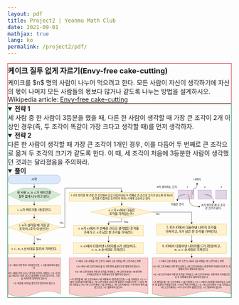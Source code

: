 ```yaml
---
layout: pdf
title: Project2 | Yeonmu Math Club
date: 2021-09-01
mathjax: true
lang: ko
permalink: /project2/pdf/
---
```

<div id="accordion">
  <div id="collapseOne" class="collapse show" data-bs-parent="#accordion">
    <div class="card-body" style="border: 1px solid rgb(220, 53, 69);">
     <h3 style="margin: 0.2em 0 0.3em 0;">케이크 질투 없게 자르기(Envy-free cake-cutting)</h3>
     <redbox style="margin: 0.5em 0 1.2em 0;">케이크를 $n$ 명의 사람이 나누어 먹으려고 한다. 모든 사람이 자신이 생각하기에 자신의 몫이 나머지 모든 사람들의 몫보다 많거나 같도록 나누는 방법을 설계하시오.</redbox>
     Wikipedia article: <a href="https://en.wikipedia.org/wiki/Envy-free_cake-cutting" target="_blank">Envy-free cake-cutting</a>
    </div>
  </div>
  <div id="collapseTwo" class="collapse show" data-bs-parent="#accordion">
    <div class="card-body" style="border: 1px solid rgb(25, 135, 84);">
      <greenbox><details open><summary><b>전략 1</b></summary>세 사람 중 한 사람이 3등분을 했을 때, 다른 한 사람이 생각할 때 가장 큰 조각이 2개 이상인 경우(즉, 두 조각이 똑같이 가장 크다고 생각할 때)를 먼저 생각하자.</details></greenbox>
      <greenbox><details open><summary><b>전략 2</b></summary>다른 한 사람이 생각할 때 가장 큰 조각이 1개인 경우, 이를 다듬어 두 번째로 큰 조각으로 옮겨 두 조각의 크기가 같도록 한다. 이 때, 세 조각이 처음에 3등분한 사람이 생각했던 것과는 달라졌음을 주의하라.</details></greenbox>
      <purplebox><details open><summary><b>풀이</b></summary><svg xmlns="http://www.w3.org/2000/svg" xmlns:xlink="http://www.w3.org/1999/xlink" version="1.1" width="100%" viewBox="-0.5 -0.5 1021 561" style="max-width:100%;"><defs/><g><path d="M 120 40 L 120 50 L 120 53.63" fill="none" stroke="#000000" stroke-miterlimit="10" pointer-events="stroke"/><path d="M 120 58.88 L 116.5 51.88 L 120 53.63 L 123.5 51.88 Z" fill="#000000" stroke="#000000" stroke-miterlimit="10" pointer-events="all"/><path d="M 120 180 L 120 193.63" fill="none" stroke="rgb(0, 0, 0)" stroke-miterlimit="10" pointer-events="stroke"/><path d="M 120 198.88 L 116.5 191.88 L 120 193.63 L 123.5 191.88 Z" fill="rgb(0, 0, 0)" stroke="rgb(0, 0, 0)" stroke-miterlimit="10" pointer-events="all"/><path d="M 120 120 L 120 133.63" fill="none" stroke="rgb(0, 0, 0)" stroke-miterlimit="10" pointer-events="stroke"/><path d="M 120 138.88 L 116.5 131.88 L 120 133.63 L 123.5 131.88 Z" fill="rgb(0, 0, 0)" stroke="rgb(0, 0, 0)" stroke-miterlimit="10" pointer-events="all"/><path d="M 120 280 L 120 313.63" fill="none" stroke="rgb(0, 0, 0)" stroke-miterlimit="10" pointer-events="stroke"/><path d="M 120 318.88 L 116.5 311.88 L 120 313.63 L 123.5 311.88 Z" fill="rgb(0, 0, 0)" stroke="rgb(0, 0, 0)" stroke-miterlimit="10" pointer-events="all"/><path d="M 240 240 L 260 240 L 260 60 L 520 60 L 520 73.63" fill="none" stroke="rgb(0, 0, 0)" stroke-miterlimit="10" pointer-events="stroke"/><path d="M 520 78.88 L 516.5 71.88 L 520 73.63 L 523.5 71.88 Z" fill="rgb(0, 0, 0)" stroke="rgb(0, 0, 0)" stroke-miterlimit="10" pointer-events="all"/><path d="M 120 360 L 120 373.63" fill="none" stroke="rgb(0, 0, 0)" stroke-miterlimit="10" pointer-events="stroke"/><path d="M 120 378.88 L 116.5 371.88 L 120 373.63 L 123.5 371.88 Z" fill="rgb(0, 0, 0)" stroke="rgb(0, 0, 0)" stroke-miterlimit="10" pointer-events="all"/><path d="M 520 120 Q 520 120 520 133.63" fill="none" stroke="rgb(0, 0, 0)" stroke-miterlimit="10" pointer-events="stroke"/><path d="M 520 138.88 L 516.5 131.88 L 520 133.63 L 523.5 131.88 Z" fill="rgb(0, 0, 0)" stroke="rgb(0, 0, 0)" stroke-miterlimit="10" pointer-events="all"/><rect x="780" y="70" width="70" height="40" fill="#e1d5e7" stroke="#9673a6" pointer-events="all"/><path d="M 840 110 L 840 70" fill="none" stroke="#ff3333" stroke-miterlimit="10" pointer-events="stroke"/><path d="M 810.03 90 Q 775 90 775 113.63" fill="none" stroke="rgb(0, 0, 0)" stroke-miterlimit="10" pointer-events="stroke"/><path d="M 775 118.88 L 771.5 111.88 L 775 113.63 L 778.5 111.88 Z" fill="rgb(0, 0, 0)" stroke="rgb(0, 0, 0)" stroke-miterlimit="10" pointer-events="all"/><rect x="870" y="70" width="60" height="40" fill="#e1d5e7" stroke="#9673a6" pointer-events="all"/><path d="M 900 90 Q 940 90 940 123.63" fill="none" stroke="rgb(0, 0, 0)" stroke-miterlimit="10" pointer-events="stroke"/><path d="M 940 128.88 L 936.5 121.88 L 940 123.63 L 943.5 121.88 Z" fill="rgb(0, 0, 0)" stroke="rgb(0, 0, 0)" stroke-miterlimit="10" pointer-events="all"/><path d="M 820 90 Q 830 90 830 117.5 Q 830 145 873.63 145" fill="none" stroke="rgb(0, 0, 0)" stroke-miterlimit="10" pointer-events="stroke"/><path d="M 878.88 145 L 871.88 148.5 L 873.63 145 L 871.88 141.5 Z" fill="rgb(0, 0, 0)" stroke="rgb(0, 0, 0)" stroke-miterlimit="10" pointer-events="all"/><rect x="950" y="70" width="50" height="40" fill="#e1d5e7" stroke="#9673a6" pointer-events="all"/><path d="M 845 90 Q 845 60 855 60 Q 865 60 865 41.37" fill="none" stroke="rgb(0, 0, 0)" stroke-miterlimit="10" pointer-events="stroke"/><path d="M 865 36.12 L 868.5 43.12 L 865 41.37 L 861.5 43.12 Z" fill="rgb(0, 0, 0)" stroke="rgb(0, 0, 0)" stroke-miterlimit="10" pointer-events="all"/><path d="M 520 200 L 520 215 L 460 215 L 460 223.63" fill="none" stroke="#000000" stroke-miterlimit="10" pointer-events="stroke"/><path d="M 460 228.88 L 456.5 221.88 L 460 223.63 L 463.5 221.88 Z" fill="#000000" stroke="#000000" stroke-miterlimit="10" pointer-events="all"/><path d="M 660 170 L 840 170 L 840 218.63" fill="none" stroke="#000000" stroke-miterlimit="10" pointer-events="stroke"/><path d="M 840 223.88 L 836.5 216.88 L 840 218.63 L 843.5 216.88 Z" fill="#000000" stroke="#000000" stroke-miterlimit="10" pointer-events="all"/><path d="M 460 280 L 460 295 L 460 303.63" fill="none" stroke="#000000" stroke-miterlimit="10" pointer-events="stroke"/><path d="M 460 308.88 L 456.5 301.88 L 460 303.63 L 463.5 301.88 Z" fill="#000000" stroke="#000000" stroke-miterlimit="10" pointer-events="all"/><path d="M 460 360 L 460 370 L 460 373.63" fill="none" stroke="#000000" stroke-miterlimit="10" pointer-events="stroke"/><path d="M 460 378.88 L 456.5 371.88 L 460 373.63 L 463.5 371.88 Z" fill="#000000" stroke="#000000" stroke-miterlimit="10" pointer-events="all"/><path d="M 840 275 L 840 293 L 840 303.63" fill="none" stroke="#000000" stroke-miterlimit="10" pointer-events="stroke"/><path d="M 840 308.88 L 836.5 301.88 L 840 303.63 L 843.5 301.88 Z" fill="#000000" stroke="#000000" stroke-miterlimit="10" pointer-events="all"/><path d="M 840 360 L 840 370 L 840 373.63" fill="none" stroke="#000000" stroke-miterlimit="10" pointer-events="stroke"/><path d="M 840 378.88 L 836.5 371.88 L 840 373.63 L 843.5 371.88 Z" fill="#000000" stroke="#000000" stroke-miterlimit="10" pointer-events="all"/><rect x="0" y="0" width="240" height="40" rx="20" ry="20" fill="#dae8fc" stroke="#6c8ebf" pointer-events="all"/><g transform="translate(-0.5 -0.5)"><switch><foreignObject pointer-events="none" width="100%" height="100%" requiredFeatures="http://www.w3.org/TR/SVG11/feature#Extensibility" style="overflow: visible; text-align: left;"><div xmlns="http://www.w3.org/1999/xhtml" style="display: flex; align-items: unsafe center; justify-content: unsafe center; width: 238px; height: 1px; padding-top: 20px; margin-left: 1px;"><div data-drawio-colors="color: rgb(0, 0, 0); " style="box-sizing: border-box; font-size: 0px; text-align: center;"><div style="display: inline-block; font-size: 14px; font-family: &quot;맑은 고딕&quot;; color: rgb(0, 0, 0); line-height: 1.2; pointer-events: all; white-space: normal; overflow-wrap: normal;">시작</div></div></div></foreignObject><text x="120" y="24" fill="rgb(0, 0, 0)" font-family="맑은 고딕" font-size="14px" text-anchor="middle">시작</text></switch></g><path d="M 63.16 60 L 176.84 60 L 240 90 L 176.84 120 L 63.16 120 L 0 90 Z" fill="#d5e8d4" stroke="#82b366" stroke-miterlimit="10" pointer-events="all"/><g transform="translate(-0.5 -0.5)"><switch><foreignObject pointer-events="none" width="100%" height="100%" requiredFeatures="http://www.w3.org/TR/SVG11/feature#Extensibility" style="overflow: visible; text-align: left;"><div xmlns="http://www.w3.org/1999/xhtml" style="display: flex; align-items: unsafe center; justify-content: unsafe center; width: 238px; height: 1px; padding-top: 90px; margin-left: 1px;"><div data-drawio-colors="color: rgb(0, 0, 0); " style="box-sizing: border-box; font-size: 0px; text-align: center;"><div style="display: inline-block; font-size: 14px; font-family: &quot;맑은 고딕&quot;; color: rgb(0, 0, 0); line-height: 1.2; pointer-events: all; white-space: normal; overflow-wrap: normal;"><p style="margin-top: 0pt ; margin-bottom: 0pt ; margin-left: 0in ; direction: ltr ; unicode-bidi: embed ; word-break: break-all ; font-size: 14px"><span style="font-size: 14px">세 사람 </span><span style="font-size: 14px">A, B, C</span><span style="font-size: 14px">가 케이크를</span></p><p style="margin-top: 0pt ; margin-bottom: 0pt ; margin-left: 0in ; direction: ltr ; unicode-bidi: embed ; word-break: break-all ; font-size: 14px"><span style="font-size: 14px">질투 없게 나누려고 한다</span><span style="font-size: 14px">.</span></p></div></div></div></foreignObject><text x="120" y="94" fill="rgb(0, 0, 0)" font-family="맑은 고딕" font-size="14px" text-anchor="middle">세 사람 A, B, C가 케이크를...</text></switch></g><rect x="0" y="140" width="240" height="40" fill="#fff2cc" stroke="#d6b656" pointer-events="all"/><g transform="translate(-0.5 -0.5)"><switch><foreignObject pointer-events="none" width="100%" height="100%" requiredFeatures="http://www.w3.org/TR/SVG11/feature#Extensibility" style="overflow: visible; text-align: left;"><div xmlns="http://www.w3.org/1999/xhtml" style="display: flex; align-items: unsafe center; justify-content: unsafe center; width: 238px; height: 1px; padding-top: 160px; margin-left: 1px;"><div data-drawio-colors="color: rgb(0, 0, 0); " style="box-sizing: border-box; font-size: 0px; text-align: center;"><div style="display: inline-block; font-size: 14px; font-family: &quot;맑은 고딕&quot;; color: rgb(0, 0, 0); line-height: 1.2; pointer-events: all; white-space: normal; overflow-wrap: normal;"><p style="margin-top: 0pt ; margin-bottom: 0pt ; margin-left: 0in ; direction: ltr ; unicode-bidi: embed ; word-break: break-all ; font-size: 14px"><span style="font-size: 14px">1. A</span><span style="font-size: 14px">가 케이크를 </span><span style="font-size: 14px">3</span><span style="font-size: 14px">등분한다</span><span style="font-size: 14px">.</span></p></div></div></div></foreignObject><text x="120" y="164" fill="rgb(0, 0, 0)" font-family="맑은 고딕" font-size="14px" text-anchor="middle">1. A가 케이크를 3등분한다.</text></switch></g><path d="M 120 200 L 240 240 L 120 280 L 0 240 Z" fill="#fff2cc" stroke="#d6b656" stroke-miterlimit="10" pointer-events="all"/><g transform="translate(-0.5 -0.5)"><switch><foreignObject pointer-events="none" width="100%" height="100%" requiredFeatures="http://www.w3.org/TR/SVG11/feature#Extensibility" style="overflow: visible; text-align: left;"><div xmlns="http://www.w3.org/1999/xhtml" style="display: flex; align-items: unsafe center; justify-content: unsafe center; width: 238px; height: 1px; padding-top: 240px; margin-left: 1px;"><div data-drawio-colors="color: rgb(0, 0, 0); " style="box-sizing: border-box; font-size: 0px; text-align: center;"><div style="display: inline-block; font-size: 14px; font-family: &quot;맑은 고딕&quot;; color: rgb(0, 0, 0); line-height: 1.2; pointer-events: all; white-space: normal; overflow-wrap: normal;"><p style="margin-top: 0pt ; margin-bottom: 0pt ; margin-left: 0in ; direction: ltr ; unicode-bidi: embed ; word-break: break-all ; font-size: 14px"><font style="font-size: 14px"><span style="font-size: 14px">2. B</span><span style="font-size: 14px">가</span><span style="font-size: 14px"> </span><span style="font-size: 14px">생각할 때 가장 큰</span></font></p><p style="margin-top: 0pt ; margin-bottom: 0pt ; margin-left: 0in ; direction: ltr ; unicode-bidi: embed ; word-break: break-all ; font-size: 14px"><font style="font-size: 14px"><span style="font-size: 14px">조각이 </span><span style="font-size: 14px">2</span><span style="font-size: 14px">조각 이상인가</span><span style="font-size: 14px">?</span></font></p></div></div></div></foreignObject><text x="120" y="244" fill="rgb(0, 0, 0)" font-family="맑은 고딕" font-size="14px" text-anchor="middle">2. B가 생각할 때 가장 큰...</text></switch></g><rect x="120" y="285" width="40" height="20" fill="none" stroke="none" pointer-events="all"/><g transform="translate(-0.5 -0.5)"><switch><foreignObject pointer-events="none" width="100%" height="100%" requiredFeatures="http://www.w3.org/TR/SVG11/feature#Extensibility" style="overflow: visible; text-align: left;"><div xmlns="http://www.w3.org/1999/xhtml" style="display: flex; align-items: unsafe center; justify-content: unsafe center; width: 1px; height: 1px; padding-top: 295px; margin-left: 140px;"><div data-drawio-colors="color: rgb(0, 0, 0); " style="box-sizing: border-box; font-size: 0px; text-align: center;"><div style="display: inline-block; font-size: 14px; font-family: &quot;맑은 고딕&quot;; color: rgb(0, 0, 0); line-height: 1.2; pointer-events: all; white-space: nowrap;">Yes</div></div></div></foreignObject><text x="140" y="299" fill="rgb(0, 0, 0)" font-family="맑은 고딕" font-size="14px" text-anchor="middle">Yes</text></switch></g><rect x="0" y="320" width="240" height="40" fill="#fff2cc" stroke="#d6b656" pointer-events="all"/><g transform="translate(-0.5 -0.5)"><switch><foreignObject pointer-events="none" width="100%" height="100%" requiredFeatures="http://www.w3.org/TR/SVG11/feature#Extensibility" style="overflow: visible; text-align: left;"><div xmlns="http://www.w3.org/1999/xhtml" style="display: flex; align-items: unsafe center; justify-content: unsafe center; width: 238px; height: 1px; padding-top: 340px; margin-left: 1px;"><div data-drawio-colors="color: rgb(0, 0, 0); " style="box-sizing: border-box; font-size: 0px; text-align: center;"><div style="display: inline-block; font-size: 14px; font-family: &quot;맑은 고딕&quot;; color: rgb(0, 0, 0); line-height: 1.2; pointer-events: all; white-space: normal; overflow-wrap: normal;"><p style="margin-top: 0pt ; margin-bottom: 0pt ; margin-left: 0in ; direction: ltr ; unicode-bidi: embed ; word-break: break-all ; font-size: 14px"><span style="font-size: 14px">3. C, B, A </span><span style="font-size: 14px">순서대로 잘라서 가져간다</span><span style="font-size: 14px">.</span></p></div></div></div></foreignObject><text x="120" y="344" fill="rgb(0, 0, 0)" font-family="맑은 고딕" font-size="14px" text-anchor="middle">3. C, B, A 순서대로 잘라서 가져간다.</text></switch></g><path d="M 0 380 L 240 380 L 240 545 Q 180 518 120 545 Q 60 572 0 545 L 0 395 Z" fill="#f8cecc" stroke="#b85450" stroke-miterlimit="10" pointer-events="all"/><g transform="translate(-0.5 -0.5)"><switch><foreignObject pointer-events="none" width="100%" height="100%" requiredFeatures="http://www.w3.org/TR/SVG11/feature#Extensibility" style="overflow: visible; text-align: left;"><div xmlns="http://www.w3.org/1999/xhtml" style="display: flex; align-items: unsafe center; justify-content: unsafe center; width: 238px; height: 1px; padding-top: 455px; margin-left: 1px;"><div data-drawio-colors="color: rgb(0, 0, 0); " style="box-sizing: border-box; font-size: 0px; text-align: center;"><div style="display: inline-block; font-size: 10px; font-family: &quot;맑은 고딕&quot;; color: rgb(0, 0, 0); line-height: 1.2; pointer-events: all; white-space: normal; overflow-wrap: normal;"><p style="margin-top: 0pt ; margin-bottom: 0pt ; margin-left: 0in ; direction: ltr ; unicode-bidi: embed ; word-break: break-all ; font-size: 10px"><font style="font-size: 10px"><font style="font-size: 10px"><span style="font-size: 10px">C</span><span style="font-size: 10px">는 3에서 가장 먼저 가져갔으므로</span><span style="font-size: 10px"><span style="font-size: 10px">, </span></span></font></font><span style="font-size: 10px">A, B</span><font style="font-size: 10px">를 질투하지 않는다.</font></p><p style="margin-top: 0pt ; margin-bottom: 0pt ; margin-left: 0in ; direction: ltr ; unicode-bidi: embed ; word-break: break-all ; font-size: 10px"><font style="font-size: 10px"><br /></font></p><font style="font-size: 10px"><font style="font-size: 10px"><font style="font-size: 10px"><font style="font-size: 10px"><span style="font-size: 10px">B</span></font><span style="font-size: 10px"><font style="font-size: 10px">는</font> </span><span style="font-size: 10px"><font style="font-size: 10px">2</font></span></font>에서 가장 크다고 생각한 조각이 2개였고, C가 1조각을 가져가도 가장 크다고 생각했던 조각이 있으므로, 그것을 가져가면 질투하지 않는다.<br /><br style="font-size: 10px" />A는 처음에 3등분을 했으므로 질투하지 않는다.</font></font></div></div></div></foreignObject><text x="120" y="458" fill="rgb(0, 0, 0)" font-family="맑은 고딕" font-size="10px" text-anchor="middle">C는 3에서 가장 먼저 가져갔으므로, A, B를 질투하지 않는다....</text></switch></g><rect x="230" y="210" width="30" height="20" fill="none" stroke="none" pointer-events="all"/><g transform="translate(-0.5 -0.5)"><switch><foreignObject pointer-events="none" width="100%" height="100%" requiredFeatures="http://www.w3.org/TR/SVG11/feature#Extensibility" style="overflow: visible; text-align: left;"><div xmlns="http://www.w3.org/1999/xhtml" style="display: flex; align-items: unsafe center; justify-content: unsafe center; width: 1px; height: 1px; padding-top: 220px; margin-left: 245px;"><div data-drawio-colors="color: rgb(0, 0, 0); " style="box-sizing: border-box; font-size: 0px; text-align: center;"><div style="display: inline-block; font-size: 10px; font-family: &quot;맑은 고딕&quot;; color: rgb(0, 0, 0); line-height: 1.2; pointer-events: all; white-space: nowrap;"><font style="font-size: 14px">No</font></div></div></div></foreignObject><text x="245" y="223" fill="rgb(0, 0, 0)" font-family="맑은 고딕" font-size="10px" text-anchor="middle">No</text></switch></g><rect x="280" y="80" width="480" height="40" fill="#fff2cc" stroke="#d6b656" pointer-events="all"/><g transform="translate(-0.5 -0.5)"><switch><foreignObject pointer-events="none" width="100%" height="100%" requiredFeatures="http://www.w3.org/TR/SVG11/feature#Extensibility" style="overflow: visible; text-align: left;"><div xmlns="http://www.w3.org/1999/xhtml" style="display: flex; align-items: unsafe center; justify-content: unsafe center; width: 478px; height: 1px; padding-top: 100px; margin-left: 281px;"><div data-drawio-colors="color: rgb(0, 0, 0); " style="box-sizing: border-box; font-size: 0px; text-align: center;"><div style="display: inline-block; font-size: 14px; font-family: &quot;맑은 고딕&quot;; color: rgb(0, 0, 0); line-height: 1.2; pointer-events: all; white-space: normal; overflow-wrap: normal;"><p style="margin-top: 0pt ; margin-bottom: 0pt ; margin-left: 0in ; direction: ltr ; unicode-bidi: embed ; word-break: break-all"><span style="font-size: 9pt">3. B</span><span style="font-size: 9pt">가 생각할 때 가장 큰 조각에서 조금 다듬어내서 두 번째로 큰 조각과 크기가 같도록 한 </span><span style="font-size: 9pt">뒤</span><span style="font-size: 9pt">(</span><span style="font-size: 9pt">이 조각을 다듬어진 조각이라 하자</span><span style="font-size: 9pt">), C</span><span style="font-size: 9pt">에게 고르라고 한다</span><span style="font-size: 9pt">.</span></p></div></div></div></foreignObject><text x="520" y="104" fill="rgb(0, 0, 0)" font-family="맑은 고딕" font-size="14px" text-anchor="middle">3. B가 생각할 때 가장 큰 조각에서 조금 다듬어내서 두 번째로 큰 조각과 크기가 같도록 한 뒤(이 조각을 다듬어진 조각이라 하자), C에게 고르라고 한다.</text></switch></g><rect x="670" y="40" width="120" height="30" fill="none" stroke="none" pointer-events="all"/><g transform="translate(-0.5 -0.5)"><switch><foreignObject pointer-events="none" width="100%" height="100%" requiredFeatures="http://www.w3.org/TR/SVG11/feature#Extensibility" style="overflow: visible; text-align: left;"><div xmlns="http://www.w3.org/1999/xhtml" style="display: flex; align-items: unsafe center; justify-content: unsafe center; width: 118px; height: 1px; padding-top: 55px; margin-left: 671px;"><div data-drawio-colors="color: rgb(0, 0, 0); " style="box-sizing: border-box; font-size: 0px; text-align: center;"><div style="display: inline-block; font-size: 12px; font-family: &quot;맑은 고딕&quot;; color: rgb(0, 0, 0); line-height: 1.2; pointer-events: all; white-space: normal; overflow-wrap: normal;">B가 생각하는 크기: </div></div></div></foreignObject><text x="730" y="59" fill="rgb(0, 0, 0)" font-family="맑은 고딕" font-size="12px" text-anchor="middle">B가 생각하는 크기: </text></switch></g><rect x="810" y="45" width="20" height="20" fill="none" stroke="none" pointer-events="all"/><g transform="translate(-0.5 -0.5)"><switch><foreignObject pointer-events="none" width="100%" height="100%" requiredFeatures="http://www.w3.org/TR/SVG11/feature#Extensibility" style="overflow: visible; text-align: left;"><div xmlns="http://www.w3.org/1999/xhtml" style="display: flex; align-items: unsafe center; justify-content: unsafe center; width: 1px; height: 1px; padding-top: 55px; margin-left: 820px;"><div data-drawio-colors="color: rgb(0, 0, 0); " style="box-sizing: border-box; font-size: 0px; text-align: center;"><div style="display: inline-block; font-size: 12px; font-family: &quot;맑은 고딕&quot;; color: rgb(0, 0, 0); line-height: 1.2; pointer-events: all; white-space: nowrap;">1</div></div></div></foreignObject><text x="820" y="59" fill="rgb(0, 0, 0)" font-family="맑은 고딕" font-size="12px" text-anchor="middle">1</text></switch></g><rect x="890" y="45" width="20" height="20" fill="none" stroke="none" pointer-events="all"/><g transform="translate(-0.5 -0.5)"><switch><foreignObject pointer-events="none" width="100%" height="100%" requiredFeatures="http://www.w3.org/TR/SVG11/feature#Extensibility" style="overflow: visible; text-align: left;"><div xmlns="http://www.w3.org/1999/xhtml" style="display: flex; align-items: unsafe center; justify-content: unsafe center; width: 1px; height: 1px; padding-top: 55px; margin-left: 900px;"><div data-drawio-colors="color: rgb(0, 0, 0); " style="box-sizing: border-box; font-size: 0px; text-align: center;"><div style="display: inline-block; font-size: 12px; font-family: &quot;맑은 고딕&quot;; color: rgb(0, 0, 0); line-height: 1.2; pointer-events: all; white-space: nowrap;">2</div></div></div></foreignObject><text x="900" y="59" fill="rgb(0, 0, 0)" font-family="맑은 고딕" font-size="12px" text-anchor="middle">2</text></switch></g><rect x="965" y="45" width="20" height="20" fill="none" stroke="none" pointer-events="all"/><g transform="translate(-0.5 -0.5)"><switch><foreignObject pointer-events="none" width="100%" height="100%" requiredFeatures="http://www.w3.org/TR/SVG11/feature#Extensibility" style="overflow: visible; text-align: left;"><div xmlns="http://www.w3.org/1999/xhtml" style="display: flex; align-items: unsafe center; justify-content: unsafe center; width: 1px; height: 1px; padding-top: 55px; margin-left: 975px;"><div data-drawio-colors="color: rgb(0, 0, 0); " style="box-sizing: border-box; font-size: 0px; text-align: center;"><div style="display: inline-block; font-size: 12px; font-family: &quot;맑은 고딕&quot;; color: rgb(0, 0, 0); line-height: 1.2; pointer-events: all; white-space: nowrap;">3</div></div></div></foreignObject><text x="975" y="59" fill="rgb(0, 0, 0)" font-family="맑은 고딕" font-size="12px" text-anchor="middle">3</text></switch></g><rect x="740" y="120" width="70" height="30" fill="none" stroke="none" pointer-events="all"/><g transform="translate(-0.5 -0.5)"><switch><foreignObject pointer-events="none" width="100%" height="100%" requiredFeatures="http://www.w3.org/TR/SVG11/feature#Extensibility" style="overflow: visible; text-align: left;"><div xmlns="http://www.w3.org/1999/xhtml" style="display: flex; align-items: unsafe center; justify-content: unsafe center; width: 68px; height: 1px; padding-top: 135px; margin-left: 741px;"><div data-drawio-colors="color: rgb(0, 0, 0); " style="box-sizing: border-box; font-size: 0px; text-align: center;"><div style="display: inline-block; font-size: 12px; font-family: &quot;맑은 고딕&quot;; color: rgb(0, 0, 0); line-height: 1.2; pointer-events: all; white-space: normal; overflow-wrap: normal;">다듬은 조각</div></div></div></foreignObject><text x="775" y="139" fill="rgb(0, 0, 0)" font-family="맑은 고딕" font-size="12px" text-anchor="middle">다듬은 조각</text></switch></g><rect x="880" y="130" width="120" height="30" fill="none" stroke="none" pointer-events="all"/><g transform="translate(-0.5 -0.5)"><switch><foreignObject pointer-events="none" width="100%" height="100%" requiredFeatures="http://www.w3.org/TR/SVG11/feature#Extensibility" style="overflow: visible; text-align: left;"><div xmlns="http://www.w3.org/1999/xhtml" style="display: flex; align-items: unsafe center; justify-content: unsafe center; width: 118px; height: 1px; padding-top: 145px; margin-left: 881px;"><div data-drawio-colors="color: rgb(0, 0, 0); " style="box-sizing: border-box; font-size: 0px; text-align: center;"><div style="display: inline-block; font-size: 12px; font-family: &quot;맑은 고딕&quot;; color: rgb(0, 0, 0); line-height: 1.2; pointer-events: all; white-space: normal; overflow-wrap: normal;">B가 생각할 때 두 조각은 크기가 같다.</div></div></div></foreignObject><text x="940" y="149" fill="rgb(0, 0, 0)" font-family="맑은 고딕" font-size="12px" text-anchor="middle">B가 생각할 때 두 조각은 크기가 같다.</text></switch></g><rect x="840" y="5" width="50" height="30" fill="none" stroke="none" pointer-events="all"/><g transform="translate(-0.5 -0.5)"><switch><foreignObject pointer-events="none" width="100%" height="100%" requiredFeatures="http://www.w3.org/TR/SVG11/feature#Extensibility" style="overflow: visible; text-align: left;"><div xmlns="http://www.w3.org/1999/xhtml" style="display: flex; align-items: unsafe center; justify-content: unsafe center; width: 48px; height: 1px; padding-top: 20px; margin-left: 841px;"><div data-drawio-colors="color: rgb(0, 0, 0); " style="box-sizing: border-box; font-size: 0px; text-align: center;"><div style="display: inline-block; font-size: 12px; font-family: &quot;맑은 고딕&quot;; color: rgb(0, 0, 0); line-height: 1.2; pointer-events: all; white-space: normal; overflow-wrap: normal;">나머지</div></div></div></foreignObject><text x="865" y="24" fill="rgb(0, 0, 0)" font-family="맑은 고딕" font-size="12px" text-anchor="middle">나머지</text></switch></g><path d="M 520 140 L 660 170 L 520 200 L 380 170 Z" fill="#fff2cc" stroke="#d6b656" stroke-miterlimit="10" pointer-events="all"/><g transform="translate(-0.5 -0.5)"><switch><foreignObject pointer-events="none" width="100%" height="100%" requiredFeatures="http://www.w3.org/TR/SVG11/feature#Extensibility" style="overflow: visible; text-align: left;"><div xmlns="http://www.w3.org/1999/xhtml" style="display: flex; align-items: unsafe center; justify-content: unsafe center; width: 278px; height: 1px; padding-top: 170px; margin-left: 381px;"><div data-drawio-colors="color: rgb(0, 0, 0); " style="box-sizing: border-box; font-size: 0px; text-align: center;"><div style="display: inline-block; font-size: 14px; font-family: &quot;맑은 고딕&quot;; color: rgb(0, 0, 0); line-height: 1.2; pointer-events: all; white-space: normal; overflow-wrap: normal;"><p style="margin-top: 0pt ; margin-bottom: 0pt ; margin-left: 0in ; direction: ltr ; unicode-bidi: embed ; word-break: break-all"><font style="font-size: 14px"><span>4. C</span><span>가 </span><span>#3</span><span>에서 다듬은</span></font></p><p style="margin-top: 0pt ; margin-bottom: 0pt ; margin-left: 0in ; direction: ltr ; unicode-bidi: embed ; word-break: break-all"><font style="font-size: 14px"><span>조각을 </span><span>가져갔는가</span><span>?</span></font></p></div></div></div></foreignObject><text x="520" y="174" fill="rgb(0, 0, 0)" font-family="맑은 고딕" font-size="14px" text-anchor="middle">4. C가 #3에서 다듬은...</text></switch></g><rect x="520" y="205" width="40" height="20" fill="none" stroke="none" pointer-events="all"/><g transform="translate(-0.5 -0.5)"><switch><foreignObject pointer-events="none" width="100%" height="100%" requiredFeatures="http://www.w3.org/TR/SVG11/feature#Extensibility" style="overflow: visible; text-align: left;"><div xmlns="http://www.w3.org/1999/xhtml" style="display: flex; align-items: unsafe center; justify-content: unsafe center; width: 1px; height: 1px; padding-top: 215px; margin-left: 540px;"><div data-drawio-colors="color: rgb(0, 0, 0); " style="box-sizing: border-box; font-size: 0px; text-align: center;"><div style="display: inline-block; font-size: 10px; font-family: &quot;맑은 고딕&quot;; color: rgb(0, 0, 0); line-height: 1.2; pointer-events: all; white-space: nowrap;"><font style="font-size: 14px">Yes</font></div></div></div></foreignObject><text x="540" y="218" fill="rgb(0, 0, 0)" font-family="맑은 고딕" font-size="10px" text-anchor="middle">Yes</text></switch></g><rect x="300" y="230" width="320" height="50" fill="#fff2cc" stroke="#d6b656" pointer-events="all"/><g transform="translate(-0.5 -0.5)"><switch><foreignObject pointer-events="none" width="100%" height="100%" requiredFeatures="http://www.w3.org/TR/SVG11/feature#Extensibility" style="overflow: visible; text-align: left;"><div xmlns="http://www.w3.org/1999/xhtml" style="display: flex; align-items: unsafe center; justify-content: unsafe center; width: 318px; height: 1px; padding-top: 255px; margin-left: 301px;"><div data-drawio-colors="color: rgb(0, 0, 0); " style="box-sizing: border-box; font-size: 0px; text-align: center;"><div style="display: inline-block; font-size: 14px; font-family: &quot;맑은 고딕&quot;; color: rgb(0, 0, 0); line-height: 1.2; pointer-events: all; white-space: normal; overflow-wrap: normal;"><p style="margin-top: 0pt ; margin-bottom: 0pt ; margin-left: 0in ; direction: ltr ; unicode-bidi: embed ; word-break: break-all"><span>5. B</span><span>가</span><span> #3</span><span>에서 두 번째로 크다고 생각했던 조각을</span></p><p style="margin-top: 0pt ; margin-bottom: 0pt ; margin-left: 0in ; direction: ltr ; unicode-bidi: embed ; word-break: break-all"><span>가져가고</span><span>, A</span><span>가 남은 한 조각을 가져간다</span><span>.</span></p></div></div></div></foreignObject><text x="460" y="259" fill="rgb(0, 0, 0)" font-family="맑은 고딕" font-size="14px" text-anchor="middle">5. B가 #3에서 두 번째로 크다고 생각했던 조각을...</text></switch></g><rect x="300" y="310" width="320" height="50" fill="#fff2cc" stroke="#d6b656" pointer-events="all"/><g transform="translate(-0.5 -0.5)"><switch><foreignObject pointer-events="none" width="100%" height="100%" requiredFeatures="http://www.w3.org/TR/SVG11/feature#Extensibility" style="overflow: visible; text-align: left;"><div xmlns="http://www.w3.org/1999/xhtml" style="display: flex; align-items: unsafe center; justify-content: unsafe center; width: 318px; height: 1px; padding-top: 335px; margin-left: 301px;"><div data-drawio-colors="color: rgb(0, 0, 0); " style="box-sizing: border-box; font-size: 0px; text-align: center;"><div style="display: inline-block; font-size: 14px; font-family: &quot;맑은 고딕&quot;; color: rgb(0, 0, 0); line-height: 1.2; pointer-events: all; white-space: normal; overflow-wrap: normal;"><p style="margin-top: 0pt ; margin-bottom: 0pt ; margin-left: 0in ; direction: ltr ; unicode-bidi: embed ; word-break: break-all"><span>6. #3</span><span>에서 다듬어낸 나머지를 </span><span>B</span><span>가 </span><span>3</span><span>등분하고</span><span>,</span></p><p style="margin-top: 0pt ; margin-bottom: 0pt ; margin-left: 0in ; direction: ltr ; unicode-bidi: embed ; word-break: break-all"><span>C, A, B </span><span>순서대로 가져간다</span><span>.</span></p></div></div></div></foreignObject><text x="460" y="339" fill="rgb(0, 0, 0)" font-family="맑은 고딕" font-size="14px" text-anchor="middle">6. #3에서 다듬어낸 나머지를 B가 3등분하고,...</text></switch></g><path d="M 280 380 L 640 380 L 640 545 Q 550 518 460 545 Q 370 572 280 545 L 280 395 Z" fill="#f8cecc" stroke="#b85450" stroke-miterlimit="10" pointer-events="all"/><g transform="translate(-0.5 -0.5)"><switch><foreignObject pointer-events="none" width="100%" height="100%" requiredFeatures="http://www.w3.org/TR/SVG11/feature#Extensibility" style="overflow: visible; text-align: left;"><div xmlns="http://www.w3.org/1999/xhtml" style="display: flex; align-items: unsafe center; justify-content: unsafe center; width: 358px; height: 1px; padding-top: 455px; margin-left: 281px;"><div data-drawio-colors="color: rgb(0, 0, 0); " style="box-sizing: border-box; font-size: 0px; text-align: center;"><div style="display: inline-block; font-size: 10px; font-family: &quot;맑은 고딕&quot;; color: rgb(0, 0, 0); line-height: 1.2; pointer-events: all; white-space: normal; overflow-wrap: normal;"><p style="margin-top: 0pt ; margin-bottom: 0pt ; margin-left: 0in ; direction: ltr ; unicode-bidi: embed ; word-break: break-all ; font-size: 10px"><font style="font-size: 10px">3~5에서 고른 과정을 1번 고르기, 6에서 고른 과정을 2번 고르기라고 하면,</font></p><p style="margin-top: 0pt ; margin-bottom: 0pt ; margin-left: 0in ; direction: ltr ; unicode-bidi: embed ; word-break: break-all ; font-size: 10px"><font style="font-size: 10px"><br /></font></p><font style="font-size: 10px">C는 1번과 2번 고르기에서 둘 다 가장 먼저 골랐으므로 질투하지 않는다.<br /><br style="font-size: 10px" /></font><p style="margin-top: 0pt ; margin-bottom: 0pt ; margin-left: 0in ; direction: ltr ; unicode-bidi: embed ; word-break: break-all ; font-size: 10px"><font style="font-size: 10px">B는 1번 고르기에서 가장 큰 조각을 가져왔고, 2번 고르기에서는 3등분하여</font></p><p style="margin-top: 0pt ; margin-bottom: 0pt ; margin-left: 0in ; direction: ltr ; unicode-bidi: embed ; word-break: break-all ; font-size: 10px"><font style="font-size: 10px">가져왔으므로 두 과정에서 모두 질투하지 않는다.</font></p><p style="margin-top: 0pt ; margin-bottom: 0pt ; margin-left: 0in ; direction: ltr ; unicode-bidi: embed ; word-break: break-all ; font-size: 10px"><font style="font-size: 10px"><br /></font></p><font style="font-size: 10px">A가 생각할 때, 1번 고르기에서 (1번 과정에서 3등분했으므로) 1/3을 가져왔고, C는 1/3에서 나머지를 다듬어내고, 2번 고르기에서 나머지 중 일부만 가져갔으므로, 1/3보다 적게 가져갔고, B는 1번 고르기에서 1/3을 가져갔고, 2번 고르기에서는 A가 B보다 먼저 골랐으므로, A는 질투하지 않는다.</font></div></div></div></foreignObject><text x="460" y="458" fill="rgb(0, 0, 0)" font-family="맑은 고딕" font-size="10px" text-anchor="middle">3~5에서 고른 과정을 1번 고르기, 6에서 고른 과정을 2번 고르기라고 하면,...</text></switch></g><rect x="670" y="170" width="30" height="20" fill="none" stroke="none" pointer-events="all"/><g transform="translate(-0.5 -0.5)"><switch><foreignObject pointer-events="none" width="100%" height="100%" requiredFeatures="http://www.w3.org/TR/SVG11/feature#Extensibility" style="overflow: visible; text-align: left;"><div xmlns="http://www.w3.org/1999/xhtml" style="display: flex; align-items: unsafe center; justify-content: unsafe center; width: 1px; height: 1px; padding-top: 180px; margin-left: 685px;"><div data-drawio-colors="color: rgb(0, 0, 0); " style="box-sizing: border-box; font-size: 0px; text-align: center;"><div style="display: inline-block; font-size: 10px; font-family: &quot;맑은 고딕&quot;; color: rgb(0, 0, 0); line-height: 1.2; pointer-events: all; white-space: nowrap;"><font style="font-size: 14px">No</font></div></div></div></foreignObject><text x="685" y="183" fill="rgb(0, 0, 0)" font-family="맑은 고딕" font-size="10px" text-anchor="middle">No</text></switch></g><rect x="680" y="225" width="320" height="50" fill="#fff2cc" stroke="#d6b656" pointer-events="all"/><g transform="translate(-0.5 -0.5)"><switch><foreignObject pointer-events="none" width="100%" height="100%" requiredFeatures="http://www.w3.org/TR/SVG11/feature#Extensibility" style="overflow: visible; text-align: left;"><div xmlns="http://www.w3.org/1999/xhtml" style="display: flex; align-items: unsafe center; justify-content: unsafe center; width: 318px; height: 1px; padding-top: 250px; margin-left: 681px;"><div data-drawio-colors="color: rgb(0, 0, 0); " style="box-sizing: border-box; font-size: 0px; text-align: center;"><div style="display: inline-block; font-size: 14px; font-family: &quot;맑은 고딕&quot;; color: rgb(0, 0, 0); line-height: 1.2; pointer-events: all; white-space: normal; overflow-wrap: normal;"><p style="margin-top: 0pt ; margin-bottom: 0pt ; margin-left: 0in ; direction: ltr ; unicode-bidi: embed ; word-break: break-all"><span style="font-size: 11pt">5. B</span><span style="font-size: 11pt">가</span><span style="font-size: 11pt"> #3</span><span style="font-size: 11pt">에서 다듬어낸 나머지 조각을</span></p><p style="margin-top: 0pt ; margin-bottom: 0pt ; margin-left: 0in ; direction: ltr ; unicode-bidi: embed ; word-break: break-all"><span style="font-size: 11pt">가져가고</span><span style="font-size: 11pt">, A</span><span style="font-size: 11pt">가 남은 한 조각을 가져간다</span><span style="font-size: 11pt">.</span></p></div></div></div></foreignObject><text x="840" y="254" fill="rgb(0, 0, 0)" font-family="맑은 고딕" font-size="14px" text-anchor="middle">5. B가 #3에서 다듬어낸 나머지 조각을...</text></switch></g><rect x="680" y="310" width="320" height="50" fill="#fff2cc" stroke="#d6b656" pointer-events="all"/><g transform="translate(-0.5 -0.5)"><switch><foreignObject pointer-events="none" width="100%" height="100%" requiredFeatures="http://www.w3.org/TR/SVG11/feature#Extensibility" style="overflow: visible; text-align: left;"><div xmlns="http://www.w3.org/1999/xhtml" style="display: flex; align-items: unsafe center; justify-content: unsafe center; width: 318px; height: 1px; padding-top: 335px; margin-left: 681px;"><div data-drawio-colors="color: rgb(0, 0, 0); " style="box-sizing: border-box; font-size: 0px; text-align: center;"><div style="display: inline-block; font-size: 14px; font-family: &quot;맑은 고딕&quot;; color: rgb(0, 0, 0); line-height: 1.2; pointer-events: all; white-space: normal; overflow-wrap: normal;"><p style="margin-top: 0pt ; margin-bottom: 0pt ; margin-left: 0in ; direction: ltr ; unicode-bidi: embed ; word-break: break-all"><span style="font-size: 11pt ; font-family: &quot;맑은 고딕&quot;">6. #3</span><span style="font-size: 11pt ; font-family: &quot;맑은 고딕&quot;">에서 다듬어낸 나머지를 </span><span style="font-size: 11pt ; font-family: &quot;맑은 고딕&quot;">C</span><span style="font-size: 11pt ; font-family: &quot;맑은 고딕&quot;">가 </span><span style="font-size: 11pt ; font-family: &quot;맑은 고딕&quot;">3</span><span style="font-size: 11pt ; font-family: &quot;맑은 고딕&quot;">등분하고</span><span style="font-size: 11pt ; font-family: &quot;맑은 고딕&quot;">,</span></p><p style="margin-top: 0pt ; margin-bottom: 0pt ; margin-left: 0in ; direction: ltr ; unicode-bidi: embed ; word-break: break-all"><span style="font-size: 10.5pt ; font-family: &quot;맑은 고딕&quot;">B, A, C </span><span style="font-size: 10.5pt ; font-family: &quot;맑은 고딕&quot;">순서대로 가져간다</span><span style="font-size: 10.5pt ; font-family: &quot;맑은 고딕&quot;">.</span></p></div></div></div></foreignObject><text x="840" y="339" fill="rgb(0, 0, 0)" font-family="맑은 고딕" font-size="14px" text-anchor="middle">6. #3에서 다듬어낸 나머지를 C가 3등분하고,...</text></switch></g><path d="M 660 380 L 1020 380 L 1020 545 Q 930 518 840 545 Q 750 572 660 545 L 660 395 Z" fill="#f8cecc" stroke="#b85450" stroke-miterlimit="10" pointer-events="all"/><g transform="translate(-0.5 -0.5)"><switch><foreignObject pointer-events="none" width="100%" height="100%" requiredFeatures="http://www.w3.org/TR/SVG11/feature#Extensibility" style="overflow: visible; text-align: left;"><div xmlns="http://www.w3.org/1999/xhtml" style="display: flex; align-items: unsafe center; justify-content: unsafe center; width: 358px; height: 1px; padding-top: 455px; margin-left: 661px;"><div data-drawio-colors="color: rgb(0, 0, 0); " style="box-sizing: border-box; font-size: 0px; text-align: center;"><div style="display: inline-block; font-size: 10px; font-family: &quot;맑은 고딕&quot;; color: rgb(0, 0, 0); line-height: 1.2; pointer-events: all; white-space: normal; overflow-wrap: normal;"><p style="margin-top: 0pt ; margin-bottom: 0pt ; margin-left: 0in ; direction: ltr ; unicode-bidi: embed ; word-break: break-all ; font-size: 10px"><font style="font-size: 10px">3~5에서 고른 과정을 1번 고르기, 6에서 고른 과정을 2번 고르기라고 하면,</font></p><p style="margin-top: 0pt ; margin-bottom: 0pt ; margin-left: 0in ; direction: ltr ; unicode-bidi: embed ; word-break: break-all ; font-size: 10px"><font style="font-size: 10px"><br /></font></p><p style="margin-top: 0pt ; margin-bottom: 0pt ; margin-left: 0in ; direction: ltr ; unicode-bidi: embed ; word-break: break-all ; font-size: 10px"></p><p style="margin-top: 0pt ; margin-bottom: 0pt ; margin-left: 0in ; direction: ltr ; unicode-bidi: embed ; word-break: break-all ; font-size: 10px"><font style="font-size: 10px">C는 1번 고르기에서 가장 먼저 골랐고, 2번 고르기에서는 3등분하여 가져왔으므로 두 과정에서 모두 질투하지 않는다.</font></p><p style="margin-top: 0pt ; margin-bottom: 0pt ; margin-left: 0in ; direction: ltr ; unicode-bidi: embed ; word-break: break-all ; font-size: 10px"><font style="font-size: 10px"><br /></font></p><p style="margin-top: 0pt ; margin-bottom: 0pt ; margin-left: 0in ; direction: ltr ; unicode-bidi: embed ; word-break: break-all ; font-size: 10px"><span style="font-size: 10px">B는 1번 고르기에서 가장 큰 조각을 가져왔고, 2번 고르기에서는 가장 먼저 가져왔으므로 두 과정에서 모두 </span><span style="font-size: 10px">질투하지 않는다.</span></p><p style="margin-top: 0pt ; margin-bottom: 0pt ; margin-left: 0in ; direction: ltr ; unicode-bidi: embed ; word-break: break-all ; font-size: 10px"><span style="font-size: 10px"><br /></span></p><p style="margin-top: 0pt ; margin-bottom: 0pt ; margin-left: 0in ; direction: ltr ; unicode-bidi: embed ; word-break: break-all ; font-size: 10px"><font style="font-size: 10px">A가 생각할 때, 1번 고르기에서 1/3을 가져왔고, B는 1/3에서 나머지를 다듬어내고, 나머지 중 일부만 가져갔으므로, 1/3보다 적게 가져갔고, C는 1번 고르기에서 1/3을 가져갔고, 2번 고르기에서는 A가 C보다 먼저 골랐으므로, A는 질투하지 않는다.</font></p></div></div></div></foreignObject><text x="840" y="458" fill="rgb(0, 0, 0)" font-family="맑은 고딕" font-size="10px" text-anchor="middle">3~5에서 고른 과정을 1번 고르기, 6에서 고른 과정을 2번 고르기라고 하면,...</text></switch></g></g><switch><g requiredFeatures="http://www.w3.org/TR/SVG11/feature#Extensibility"/><a transform="translate(0,-5)" xlink:href="https://www.diagrams.net/doc/faq/svg-export-text-problems" target="_blank"><text text-anchor="middle" font-size="10px" x="50%" y="100%">Viewer does not support full SVG 1.1</text></a></switch></svg></details></purplebox>
    </div>
  </div>
</div>
